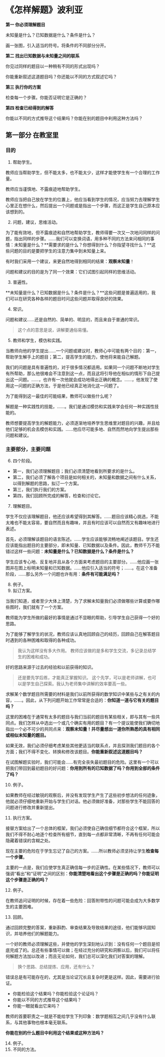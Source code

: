 # 《怎样解题》波利亚

**第一 你必须理解题目**

未知量是什么？已知数据是什么？条件是什么？

画一张图，引入适当的符号。将条件的不同部分分开。

**第二 找出已知数据与未知量之间的联系**

你见过同样的题目以一种稍有不同的形式出现吗？

你能重新叙述这道题目吗？你还能以不同的方式叙述它吗？

**第三 执行你的方案**

检查每一个步骤。你能否证明它是正确的？

**第四 检查已经得到的解答**

你能以不同的方式推导这个结果吗？你能在别的题目中利用这种方法吗？

## 第一部分 在教室里

### 目的

1. 帮助学生。

教师应当帮助学生，但不能太多，也不能太少，这样才能使学生有一个合理的工作量。

教师应当谨慎地、不露痕迹地帮助学生。

教师应当把自己放在学生的位置上，他应当看到学生的情况，应当努力去理解学生心里正在想什么，然后提出一个问题或是指出一个步骤，而这正是学生自己原本应该想到的。

2. 问题，建议，思维活动。

为了能有效地，但不露痕迹和自然地帮助学生，教师得要一次又一次地问同样的问题，指出同样的步骤。……我们可以变换词语，用多种不同的方法来问相同的事情：未知量是什么？**需要求的是什么？你想得到什么？你指望寻找什么？**这些问题的目的是要把学生的注意力集中到未知量上来。

有时我们采用一个建议，来更自然地得到相同的结果：**观察未知量**！

问题和建议的目的是为了同一个效果：它们试图引起同样的思维活动。

3. 普遍性。

**未知量是什么？已知数据是什么？条件是什么？**这些问题是普遍适用的，我们可以在研究各种各样的题目时问这些问题并取得良好的效果。

4. 常识。

问题和建议……还是自然的、简单的、明显的，而且来自于普通的常识。
> 这个点的意思是说，讲解要通俗易懂。

5. 教师和学生，模仿和实践。

当教师向他的学生提出……一个问题或建议时，教师心中可能有两个目的：第一，帮助学生解手上的题目；第二，提高学生的能力，使他将来能自己解题。

我们的问题是具有普遍性的，对于很多情况都适用。如果同一个问题不断地对学生有所帮助，那么他很难会不注意到这一点，而且这将引导他在相似的情形下自己提出这一问题。……，也许有一次他就会成功地得出正确的概念。……，他发现了使用这一问题的正确方法，于是他已经真正地消化这一问题了。

为了能得到这一最佳的可能结果，教师可以做些什么呢？

解题是一种实践性的技能，……。我们是通过模仿和实践来学会任何一种实践性技能的。

教师想要提高学生的解题能力，必须逐渐地培养学生思维里对题目的兴趣，并且给他们足够的机会去模仿和实践。……他应尽可能多地、自然而然地向学生提出那些问题和建议。

### 主要部分，主要问题

6. 四个阶段。

* 第一，我们必须理解题目；我们必须清楚地看到所要求的是什么。
* 第二，我们必须了解各个项目是如何相关的，未知量和数据之间有什么关系，以得到解题的思路，拟订一个方案。
* 第三，我们执行我们的方案。
* 第四，我们回顾所完成的解答，检查和讨论它。

7. 理解题目。

学生不仅应该理解题目，他还应该希望得到其解答。……题目应该精心挑选，不能太难也不能太容易，要自然而且有趣味，并且有时应该可以自然而又有趣味地进行表述。

首先，必须理解该题目的语言陈述。……学生应该能够流畅地阐述该题目。学生还应该能指出题目的主要部分，即未知量、已知数据以及条件。因此，教师千万不能错过这样一些问题：**未知量是什么？已知数据是什么？条件是什么？**

学生应该专心地、反复地并且从各个方面来考虑题目的主要部分。……他应画一张图并在图上标明未知量和已知数据。……他应引入适当的符号；……。在这个准备阶段，……那么另外一个问题也许有用：**条件有可能满足吗？**

8. 例子。
9. 拟订方案。

当我们知道，或者至少大体上清楚，为了求解未知量我们必须做哪些计算或要作哪些图时，我们就有了一个方案。

教师能为学生所做的最好的事情是通过不显眼的帮助，引导学生自己获得一个好的思路。

为了能够了解学生的状况，教师应该认真地回顾自己的经历，回顾自己在解答题目时遇到的各种困难和取得的各种成功。
> 我认为这样没有多大作用。
> 教师应该做的是多和学生交流，多记录总结学生的困难和成功。

好的思路来源于过去的经验和以前获得的知识。
> 还是要先学后练，才能真正掌握知识。
> 这个先学，可以是老师讲解，也可以是学生自己探索。我认为老师集中讲解的效率要高一些。

求解某个数学题目所需要的材料是我们以前所获得的数学知识中某些与之有关的内容，……。因此，从下列问题开始工作常常是合适的：**你知道一道与它有关的题目吗？**

这里的困难在于通常有太多的题目与我们当前的题目有某些相关，即与其有一些共同点。我们怎样从中选出一个或几个确实有用的题目？有一个提议能使我们确切地指出一个必不可少的共同点来：**观察未知量！并尽量想出一道你所熟悉的具有相同或相似未知量的题目。**

如果无效，我们必须仔细考虑某些其他更适当的联系点，并且探测我们题目的各个方面；我们不得不变化、转换和修改该题目。**你能重新叙述这道题目吗？**

在试图解题实验时，我们可能会……有完全丧失最初题目的危险。这里有一个可以把我们带回到最初题目的好问题：**你用到所有的已知数据了吗？你用到全部的条件了吗？**

10. 例子。

如果教师在经过敏锐的观察后，并没有发现学生产生了这些初步想法的任何迹象，他就必须仔细地重新开始与学生们对话。他必须做好准备，对那些学生不能回答的问题进行修改并重新提出。

11. 执行方案。

接替方案给出了一个总体的框架，我们必须使自己确信细节都符合这个框架，所以我们不得不耐心地逐个检查所有细节，直到每一点都非常清晰，不再有任何可能会隐藏着错误的含糊之处。

现在主要的危险在于学生忘记了自己的方案。……所以教师必须坚持让学生**检查每一个步骤**。

主要的一点是，我们应使学生真正确信每一步的正确性。在某些情况下，教师可以强调“看出”和“证明”之间的区别：**你能清楚地看出这个步骤是正确的吗？你能证明这个步骤是正确的吗？**

12. 例子。

在教师追问证明的时候，存在着一些危险：回答附带性的问题可能会成为大多数学生的主要困难。

13. 回顾。

通过回顾完整的答案，重新斟酌、审查结果及导致结果的途径，他们能够巩固知识，并培养他们的解题能力。

一个好的教师必须理解这些，并使他的学生深刻地认识到：没有任何一个题目是彻底完成了的。总还有些事情可以做；在经过充分的研究和洞察以后，我们可以将任何解题方法加以改进；而且无论如何，我们总可以深化我们对答案的理解。
> 换个思路、总结提炼、应用，还有什么？

错误总是有可能存在的，尤其是当论证冗长且复杂时更是这样。因此，需要进行验证。
* 你能检验这个结果吗？你能检验这个论证吗？
* 你能以不同的方式推导这个结果吗？
* 你能一眼就看出它来吗？

教师的首要职责之一就是不能给学生下列印象：数学题相互之间几乎没有什么联系，与其他事物也根本毫无联系。

**你能在别的什么题目中利用这个结果或这种方法吗？**

14. 例子。
15. 不同的方法。



